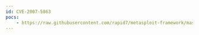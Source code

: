 ```yaml
---
id: CVE-2007-5863
pocs:
    - https://raw.githubusercontent.com/rapid7/metasploit-framework/master/modules/exploits/osx/browser/software_update.rb
---
```

